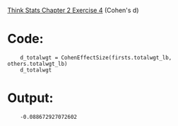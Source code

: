 [Think Stats Chapter 2 Exercise 4](http://greenteapress.com/thinkstats2/html/thinkstats2003.html#toc24) (Cohen's d)

# Code:
```python3
    d_totalwgt = CohenEffectSize(firsts.totalwgt_lb, others.totalwgt_lb)
    d_totalwgt 
```
# Output:
```
    -0.088672927072602
```
